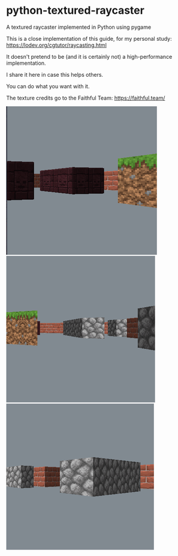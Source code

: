 # python-textured-raycaster
A textured raycaster implemented in Python using pygame

This is a close implementation of this guide, for my personal study: https://lodev.org/cgtutor/raycasting.html

It doesn't pretend to be (and it is certainly not) a high-performance implementation.

I share it here in case this helps others.

You can do what you want with it.

The texture credits go to the Faithful Team: https://faithful.team/

![alt text](https://github.com/garak92/python-textured-raycaster/blob/main/raycaster1.png) ![alt text](https://github.com/garak92/python-textured-raycaster/blob/main/raycaster2.png) ![alt text](https://github.com/garak92/python-textured-raycaster/blob/main/raycaster3.png)  
